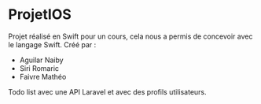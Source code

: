 # ProjetIOS
Projet réalisé en Swift pour un cours, cela nous a permis de concevoir avec le langage Swift.
Créé par :
- Aguilar Naiby
- Siri Romaric
- Faivre Mathéo

Todo list avec une API Laravel et avec des profils utilisateurs.
